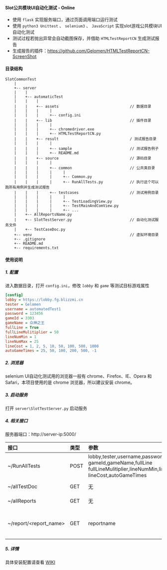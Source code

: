 ﻿#### Slot公共模块UI自动化测试 - Online
* 使用 `flask` 实现服务端口，通过页面调用端口运行测试
* 使用 `python3 Unittest` 、 `selenium3` 、 `JavaScript` 实现slot游戏公共模块UI自动化测试
* 测试过程若抛出异常会自动截图保存，并借助 `HTMLTestReportCN` 生成测试报告
* 生成报告的插件：https://github.com/Gelomen/HTMLTestReportCN-ScreenShot

#### 目录结构
```
SlotCommonTest
    |
    +-- server
    |    |
    |    +-- automaticTest
    |    |    |
    |    |    +-- assets                                // 数据目录
    |    |    |     |
    |    |    |     +-- config.ini
    |    |    +-- lib                                   // 插件目录
    |    |    |     |
    |    |    |     +-- chromedriver.exe
    |    |    |     +-- HTMLTestReportCN.py
    |    |    +-- result                                / 测试报告目录
    |    |    |     |
    |    |    |     +-- sample                          // 测试报告例子
    |    |    |     +-- README.md
    |    |    +-- source                                // 源码目录
    |    |    |     |
    |    |    |     +-- common                          // 公共类目录
    |    |    |     |     |
    |    |    |     |     +-- Common.py
    |    |    |     |     +-- RunAllTests.py            // 执行这个可以跑所有用例并生成测试报告
    |    |    |     +-- testcases                       // 测试用例目录
    |    |    |     |     |
    |    |    |     |     +-- TestLoadingView.py
    |    |    |     |     +-- TestMainAndComView.py
    |    |    |     |     +-- ...
    |    +-- AllReportsName.py
    |    +-- SlotTestServer.py                          // 自动化测试服务文件
    |    +-- TestCaseDoc.py
    +-- venv                                            // 虚拟环境目录
    +-- .gitignore
    +-- README.md
    +-- requirements.txt
```


#### 使用说明
##### 1. 配置
进入数据目录，打开 `config.ini`，修改 *`lobby`* 和 *`game`* 等测试目标游戏属性
```ini
[config]
lobby = https://lobby.fg.blizzmi.cn
tester = Gelomen
username = automatedTest1
password = 123456
gameId = 3303
gameName = 众神之王
fullLine = True
fullLineMulitiplier = 50
lineNumMin = 1
lineNumMax = 25
lineCost = 1, 2, 5, 10, 50, 100, 500, 1000
autoGameTimes = 25, 50, 100, 200, 500, -1
```

##### 2. 浏览器
selenium UI自动化测试用的浏览器一般有 chrome、Firefox、IE、Opera 和 Safari，本项目使用的是 chrome 浏览器，所以建议安装 chrome。

##### 3. 启动服务
打开 `server\SlotTestServer.py` 启动服务

##### 4. 相关接口
服务器端口：http://server-ip:5000/

|接口|类型|参数|示例|
|:--|:--|:--|:--|
|~/RunAllTests|POST|lobby,tester,username,password<br/>gameId,gameName,fullLine<br/>fullLineMulitiplier,lineNumMin,lineNumMax<br/>lineCost,autoGameTimes|http://server-ip:5000/RunAllTests|
|~/allTestDoc|GET|无|http://server-ip:5000/allTestDoc|
|~/allReports|GET|无|http://server-ip:5000/allReports|
|~/report/<report_name>|GET|reportname|http://server-ip:5000/report/【希腊传说】公共模块测试报告V1.1|

##### 5. 详情
具体安装配置请查看 [WIKI](https://github.com/Gelomen/SlotCommonTest/wiki)